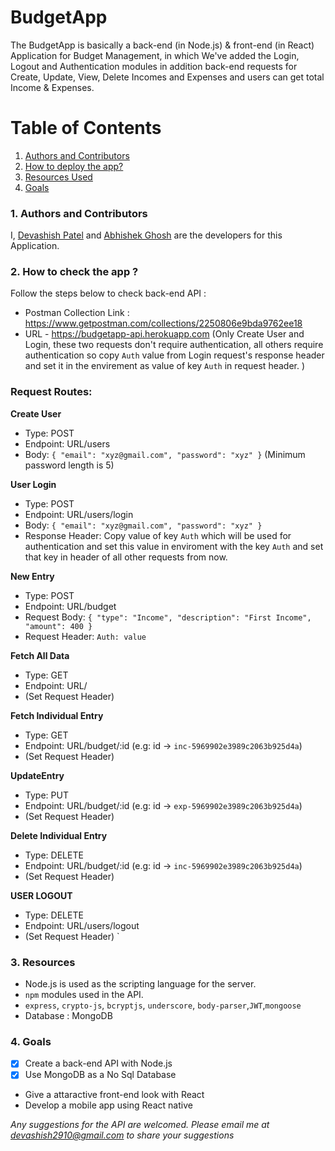 # BudgetApp
The BudgetApp is basically a back-end (in Node.js) & front-end (in React) Application for Budget Management, in which We've added the Login, Logout and Authentication modules in addition back-end requests for Create, Update, View, Delete Incomes and Expenses and users can get total Income & Expenses.


# Table of Contents
1. [Authors and Contributors](#author)
2. [How to deploy the app?](#deploy-app)
3. [Resources Used](#resources)
4. [Goals](#future-improvements)

### <a name="author"></a>1. Authors and Contributors

I, [Devashish Patel](https://github.com/Devashish2910) and [Abhishek Ghosh](https://github.com/ghoshabhi) are the developers for this Application.

### <a name="deploy-app"></a>2. How to check the app ?
Follow the steps below to check back-end API :

-  Postman Collection Link : https://www.getpostman.com/collections/2250806e9bda9762ee18
- URL - https://budgetapp-api.herokuapp.com
(Only Create User and Login, these two requests don't require authentication, all others require authentication so copy `Auth` value from Login request's response header and set it in the envirement as value of key `Auth` in request header. )

### Request Routes:
 **Create User**
  - Type: POST
  - Endpoint: URL/users
  - Body: `{
	           "email": "xyz@gmail.com",
	           "password": "xyz"
            }`
  (Minimum password length is 5)

 **User Login**
  - Type: POST
  - Endpoint: URL/users/login
  - Body: `{
	           "email": "xyz@gmail.com",
	           "password": "xyz"
            }`
  - Response Header: Copy value of key `Auth` which will be used for authentication and set this value in enviroment with the key `Auth` and set that key in header of all other requests from now.

 **New Entry**
  - Type: POST
  - Endpoint: URL/budget
  - Request Body: `{
	                   "type": "Income",
	                   "description": "First Income",
	                   "amount": 400
                  }`
  - Request Header: `Auth: value`

 **Fetch All Data**
 - Type: GET
 - Endpoint: URL/
 - (Set Request Header)

 **Fetch Individual Entry**
 - Type: GET
 - Endpoint: URL/budget/:id (e.g: id -> `inc-5969902e3989c2063b925d4a`)
 - (Set Request Header)

 **UpdateEntry**
 - Type: PUT
 - Endpoint: URL/budget/:id (e.g: id -> `exp-5969902e3989c2063b925d4a`)
 - (Set Request Header)

 **Delete Individual Entry**
 - Type: DELETE
 - Endpoint: URL/budget/:id (e.g: id -> `inc-5969902e3989c2063b925d4a`)
 - (Set Request Header)

 **USER LOGOUT**
 - Type: DELETE
 - Endpoint: URL/users/logout
 - (Set Request Header)
`




### <a name="resources"></a> 3. Resources

* Node.js is used as the scripting language for the server.
* `npm` modules used in the API.
 * `express`, `crypto-js`, `bcryptjs`, `underscore`, `body-parser`,`JWT`,`mongoose`
* Database : MongoDB

### <a name="future-improvements"></a> 4. Goals
* [X] Create a back-end API with Node.js
* [X] Use MongoDB as a No Sql Database
* Give a attaractive front-end look with React
* Develop a mobile app using React native

_Any suggestions for the API are welcomed. Please email me at devashish2910@gmail.com to share your suggestions_
